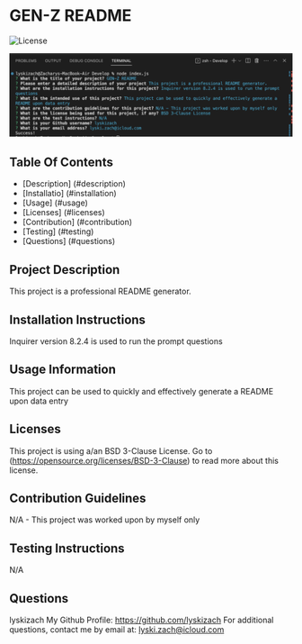# GEN-Z README
  ![License](https://img.shields.io/badge/License-BSD_3--Clause-blue.svg)

  ![screenshot](Develop/utils/READMEGenScreenshot.jpg)

  ## Table Of Contents
  - [Description] (#description)
  - [Installatio] (#installation)
  - [Usage] (#usage)
  - [Licenses] (#licenses)
  - [Contribution] (#contribution)
  - [Testing] (#testing)
  - [Questions] (#questions)

  ## Project Description
  This project is a professional README generator.

  ## Installation Instructions
  Inquirer version 8.2.4 is used to run the prompt questions

  ## Usage Information
  This project can be used to quickly and effectively generate a README upon data entry

  ## Licenses
  
  This project is using a/an BSD 3-Clause License.
  Go to (https://opensource.org/licenses/BSD-3-Clause) to read more about this license.

  ## Contribution Guidelines
  N/A - This project was worked upon by myself only

  ## Testing Instructions
  N/A

  ## Questions
  lyskizach
  My Github Profile: https://github.com/lyskizach
  For additional questions, contact me by email at: lyski.zach@icloud.com
  
